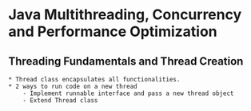 # Java Multithreading, Concurrency and Performance Optimization

## Threading Fundamentals and Thread Creation
    * Thread class encapsulates all functionalities.
    * 2 ways to run code on a new thread
        - Implement runnable interface and pass a new thread object
        - Extend Thread class